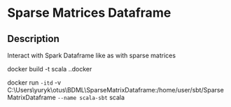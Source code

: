 # Sparse Matrices Dataframe
## Description
Interact with Spark Dataframe like as with sparse matrices

docker build -t  scala .\.docker

docker run `
	-itd `
	-v C:\Users\yuryk\otus\BDML\SparseMatrixDataframe\:/home/user/sbt/SparseMatrixDataframe `
  --name scala-sbt `
  scala